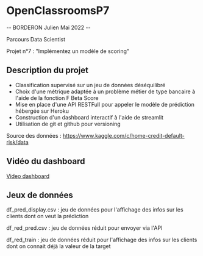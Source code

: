 # OpenClassroomsP7
 
-- BORDERON Julien  Mai 2022 --

Parcours Data Scientist

Projet n°7 : "Implémentez un modèle de scoring"

## Description du projet
* Classification supervisé sur un jeu de données déséquilibré 
* Choix d'une métrique adaptée à un problème métier de type bancaire à l'aide de la fonction F Beta Score
* Mise en place d'une API RESTFull pour appeler le modèle de prédiction hébergée sur Heroku
* Construction d'un dashboard interactif à l'aide de streamlit
* Utilisation de git et github pour versioning

Source des données : https://www.kaggle.com/c/home-credit-default-risk/data

## Vidéo du dashboard 
[Video dashboard](https://youtu.be/Xrx6LvBNug0)

## Jeux de données

df_pred_display.csv : jeu de données pour l'affichage des infos sur les clients dont on veut la prédiction

df_red_pred.csv : jeu de données réduit pour envoyer via l'API

df_red_train : jeu de données réduit pour l'affichage des infos sur les clients dont on connait déjà la valeur de la target
